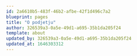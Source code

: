 ```yaml
---
id: 2a6610b5-483f-46b2-afbe-42f1d496c7a2
blueprint: pages
title: "O podjetju"
author: 326539a3-0a5e-49d1-a695-35b1da205f24
template: about
updated_by: 326539a3-0a5e-49d1-a695-35b1da205f24
updated_at: 1646303312
---
```

